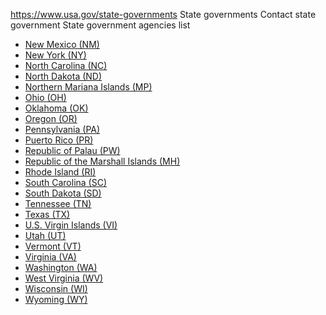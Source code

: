 

https://www.usa.gov/state-governments
State governments
Contact state government
State government agencies list

* [New Mexico (NM)](https://www.usa.gov/states/new-mexico)  
* [New York (NY)](https://www.usa.gov/states/new-york)  
* [North Carolina (NC)](https://www.usa.gov/states/north-carolina)  
* [North Dakota (ND)](https://www.usa.gov/states/north-dakota)  
* [Northern Mariana Islands (MP)](https://www.usa.gov/states/northern-mariana-islands)  
* [Ohio (OH)](https://www.usa.gov/states/ohio)  
* [Oklahoma (OK)](https://www.usa.gov/states/oklahoma)  
* [Oregon (OR)](https://www.usa.gov/states/oregon)  
* [Pennsylvania (PA)](https://www.usa.gov/states/pennsylvania)  
* [Puerto Rico (PR)](https://www.usa.gov/states/puerto-rico)  
* [Republic of Palau (PW)](https://www.usa.gov/states/republic-of-palau)  
* [Republic of the Marshall Islands (MH)](https://www.usa.gov/states/republic-of-the-marshall-islands)  
* [Rhode Island (RI)](https://www.usa.gov/states/rhode-island)  
* [South Carolina (SC)](https://www.usa.gov/states/south-carolina)  
* [South Dakota (SD)](https://www.usa.gov/states/south-dakota)  
* [Tennessee (TN)](https://www.usa.gov/states/tennessee)  
* [Texas (TX)](https://www.usa.gov/states/texas)  
* [U.S. Virgin Islands (VI)](https://www.usa.gov/states/u-s-virgin-islands)  
* [Utah (UT)](https://www.usa.gov/states/utah)  
* [Vermont (VT)](https://www.usa.gov/states/vermont)  
* [Virginia (VA)](https://www.usa.gov/states/virginia)  
* [Washington (WA)](https://www.usa.gov/states/washington)  
* [West Virginia (WV)](https://www.usa.gov/states/west-virginia)  
* [Wisconsin (WI)](https://www.usa.gov/states/wisconsin)  
* [Wyoming (WY)](https://www.usa.gov/states/wyoming)
